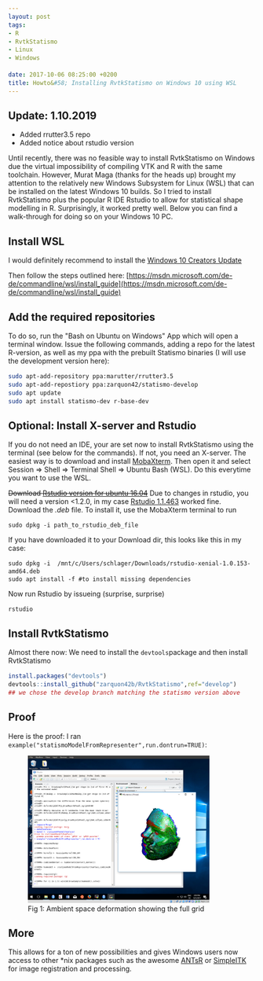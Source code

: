 ```yaml
---
layout: post
tags: 
- R 
- RvtkStatismo
- Linux
- Windows

date: 2017-10-06 08:25:00 +0200
title: Howto&#58; Installing RvtkStatismo on Windows 10 using WSL
---
```


## Update: 1.10.2019
* Added rrutter3.5 repo
* Added notice about rstudio version


Until recently, there was no feasible way to install RvtkStatismo on Windows due the virtual impossibility of compiling VTK and R with the same toolchain. However, Murat Maga (thanks for the heads up) brought my attention to the relatively new  Windows Subsystem for Linux (WSL) that can be installed on the latest Windows 10 builds. So I tried to install RvtkStatismo plus the popular R IDE Rstudio to allow for statistical shape modelling in R. Surprisingly, it worked pretty well. Below you can find a walk-through for doing so on your Windows 10 PC.


## Install WSL

I would definitely recommend to install the [Windows 10 Creators Update](https://support.microsoft.com/de-de/help/4028685/windows-get-the-windows-10-creators-update)

Then follow the steps outlined here: [https://msdn.microsoft.com/de-de/commandline/wsl/install_guide](https://msdn.microsoft.com/de-de/commandline/wsl/install_guide)

## Add the required repositories

To do so, run the "Bash on Ubuntu on Windows" App which will open a terminal window. Issue the following commands, adding a repo for the latest R-version, as well as my ppa with the prebuilt Statismo binaries (I will use the development version here):

```bash
sudo apt-add-repository ppa:marutter/rrutter3.5
sudo apt-add-repostiory ppa:zarquon42/statismo-develop
sudo apt update
sudo apt install statismo-dev r-base-dev
```

## Optional: Install X-server and Rstudio

If you do not need an IDE, your are set now to install RvtkStatismo using the terminal (see below for the commands). If not, you need an X-server. The easiest way is to download and install [MobaXterm](https://mobaxterm.mobatek.net/download-home-edition.html). Then open it and select Session => Shell => Terminal Shell => Ubuntu Bash (WSL). Do this everytime you want to use the WSL.

<strike>Download [Rstudio version for ubuntu 16.04](https://www.rstudio.com/products/rstudio/download/)</strike>
Due to changes in rstudio, you will need a version <1.2.0, in my case [Rstudio 1.1.463](https://support.rstudio.com/hc/en-us/articles/206569407-Older-Versions-of-RStudio) worked fine. Download the *.deb* file. To install it, use the MobaXterm terminal to run

```
sudo dpkg -i path_to_rstudio_deb_file 
```

If you have downloaded it to your Download dir, this looks like this in my case:


```
sudo dpkg -i  /mnt/c/Users/schlager/Downloads/rstudio-xenial-1.0.153-amd64.deb
sudo apt install -f #to install missing dependencies

```

Now run Rstudio by issueing (surprise, surprise)

```
rstudio
```

## Install RvtkStatismo

Almost there now: We need to install the `devtools`package and then install RvtkStatismo

```r
install.packages("devtools")
devtools::install_github("zarquon42b/RvtkStatismo",ref="develop") 
## we chose the develop branch matching the statismo version above
```

## Proof

Here is the proof: I ran `example("statismoModelFromRepresenter",run.dontrun=TRUE)`: 
<a id="Fig1"></a>
<figure class="center">
    <img rel="zoom" src="/resources/images/Win10WSL.png" alt="initial state" height="300" > 
    <figcaption>Fig 1: Ambient space deformation showing the full grid</figcaption>
</figure> 


## More

This allows for a ton of new possibilities and gives Windows users now access to other *nix packages such as the awesome [ANTsR](https://github.com/ANTsX/ANTsR) or [SimpleITK](https://github.com/SimpleITK/SimpleITK) for image registration and processing. 
